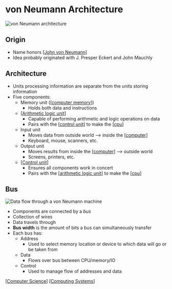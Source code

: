 # von Neumann Architecture

![von Neumann architecture](/assets/second-brain/2020-09-28-12-49-43.png)

## Origin

- Name honors [[John von Neumann]]
- Idea probably originated with J. Presper Eckert and John Mauchly

## Architecture

- Units processing information are separate from the units storing information
- Five components:
  - Memory unit ([[computer memory]])
    - Holds both data and instructions
  - [[Arithmetic logic unit]]
    - Capable of performing arithmetic and logic operations on data
    - Pairs with the [[control unit]] to make the [[cpu]]
  - Input unit
    - Moves data from outside world --> inside the [[computer]]
    - Keyboard, mouse, scanners, etc.
  - Output unit
    - Moves results from inside the [[computer]] --> outside world
    - Screens, printers, etc.
  - [[Control unit]]
    - Ensures all components work in concert
    - Pairs with the [[arithmetic logic unit]] to make the [[cpu]]

## Bus

![Data flow through a von Neumann machine](/assets/second-brain/2020-09-28-13-03-09.png)

- Components are connected by a _bus_
- Collection of wires
- Data travels through
- **Bus width** is the amount of bits a bus can simultaneously transfer
- Each bus has:
  - Address
    - Used to select memory location or device to which data will go or be taken from
  - Data
    - Flows over bus between CPU/memory/IO
  - Control
    - Used to manage flow of addresses and data

[[Computer Science]] [[Computing Systems]]

[//begin]: # "Autogenerated link references for markdown compatibility"
[John von Neumann]: john-von-neumann "John Von Neumann"
[computer memory]: computer-memory "Computer Memory"
[arithmetic logic unit]: arithmetic-logic-unit "Arithmetic Logic Unit"
[Control unit]: control-unit "Control Unit"
[cpu]: cpu "CPU (Central Processing Unit)"
[computer]: computer "Computer"
[Computer Science]: computer-science "Computer Science"
[Computing Systems]: computing-systems "Computing Systems"
[//end]: # "Autogenerated link references"